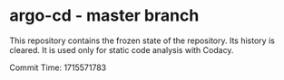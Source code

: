 # argo-cd - master branch

This repository contains the frozen state of the repository.
Its history is cleared. It is used only for static code
analysis with Codacy.

Commit Time: 1715571783
